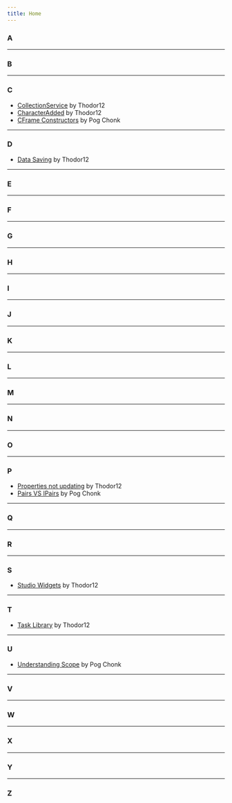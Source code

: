 ```yaml
---
title: Home
---
```


### A


---
### B


---
### C
- [CollectionService](/CollectionService) by Thodor12
- [CharacterAdded](/CharacterAdded) by Thodor12
- [CFrame Constructors](/CFrameConstructors) by Pog Chonk

---
### D
- [Data Saving](/DataSaving) by Thodor12

---
### E


---
### F


---
### G


---
### H


---
### I


---
### J


---
### K


---
### L


---
### M


---
### N


---
### O


---
### P
- [Properties not updating](/PropertiesNotUpdating) by Thodor12
- [Pairs VS IPairs](/PairsVSIPairs) by Pog Chonk

---
### Q


---
### R


---
### S
- [Studio Widgets](/StudioWidgets) by Thodor12

---
### T
- [Task Library](/TaskLibrary) by Thodor12

---
### U
- [Understanding Scope](/Scope) by Pog Chonk

---
### V


---
### W


---
### X


---
### Y


---
### Z
